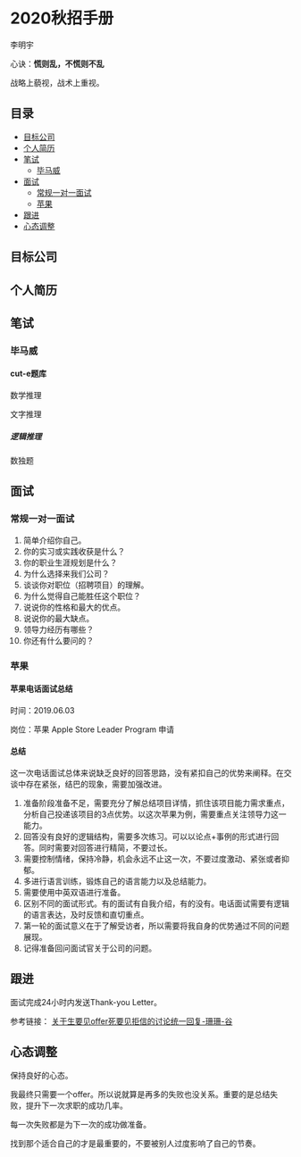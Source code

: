 # **2020秋招手册**

李明宇

心诀：**慌则乱，不慌则不乱**

战略上藐视，战术上重视。

## 目录

- [目标公司](#目标公司)
- [个人简历](#个人简历)
- [笔试](#笔试)
	- [毕马威](#毕马威)
- [面试](#面试)
	- [常规一对一面试](#常规一对一面试)
	- [苹果](#苹果) 
- [跟进](#跟进)
- [心态调整](#心态调整)

## 目标公司

## 个人简历


## 笔试

### 毕马威
#### cut-e题库

数学推理

文字推理

##### 逻辑推理
数独题

## 面试

### 常规一对一面试

1. 简单介绍你自己。
2. 你的实习或实践收获是什么？
3. 你的职业生涯规划是什么？
4. 为什么选择来我们公司？
5. 谈谈你对职位（招聘项目）的理解。
6. 为什么觉得自己能胜任这个职位？
6. 说说你的性格和最大的优点。
7. 说说你的最大缺点。
8. 领导力经历有哪些？
9. 你还有什么要问的？

### 苹果
#### 苹果电话面试总结

时间：2019.06.03

岗位：苹果 Apple Store Leader Program 申请

#### 总结
这一次电话面试总体来说缺乏良好的回答思路，没有紧扣自己的优势来阐释。在交谈中存在紧张，结巴的现象，需要加强改进。

1. 准备阶段准备不足，需要充分了解总结项目详情，抓住该项目能力需求重点，分析自己投递该项目的3点优势。以这次苹果为例，需要重点关注领导力这一能力。
2. 回答没有良好的逻辑结构，需要多次练习。可以以论点+事例的形式进行回答。同时需要对回答进行精简，不要过长。
3. 需要控制情绪，保持冷静，机会永远不止这一次，不要过度激动、紧张或者抑郁。
4. 多进行语言训练，锻炼自己的语言能力以及总结能力。
5. 需要使用中英双语进行准备。
6. 区别不同的面试形式。有的面试有自我介绍，有的没有。电话面试需要有逻辑的语言表达，及时反馈和直切重点。
7. 第一轮的面试意义在于了解受访者，所以需要将我自身的优势通过不同的问题展现。
8. 记得准备回问面试官关于公司的问题。
 
## 跟进

面试完成24小时内发送Thank-you Letter。


参考链接：
[关于生要见offer死要见拒信的讨论统一回复-珊珊-谷](https://www.linkedin.com/pulse/关于生要见offer死要见拒信的讨论统一回复-珊珊-谷/)

## 心态调整

保持良好的心态。

我最终只需要一个offer。所以说就算是再多的失败也没关系。重要的是总结失败，提升下一次求职的成功几率。

每一次失败都是为下一次的成功做准备。

找到那个适合自己的才是最重要的，不要被别人过度影响了自己的节奏。